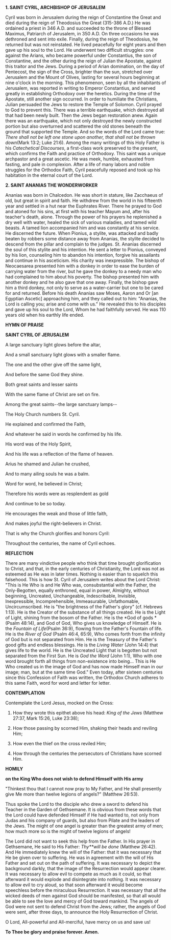 
**1. SAINT CYRIL, ARCHBISHOP OF JERUSALEM**

Cyril was born in Jerusalem during the reign of Constantine the Great and died during the reign of Theodosius the Great (315-386 A.D.) He was ordained a priest in 346 A.D. and succeeded to the throne of Blessed Maximus, Patriarch of Jerusalem, in 350 A.D. On three occasions he was dethroned and sent into exile. Finally, during the reign of Theodosius, he returned but was not reinstated. He lived peacefully for eight years and then gave up his soul to the Lord. He underwent two difficult struggles: one against the Arians, who became powerful under Constantius, the son of Constantine, and the other during the reign of Julian the Apostate, against this traitor and the Jews. During a period of Arian domination, on the day of Pentecost, the sign of the Cross, brighter than the sun, stretched over Jerusalem and the Mount of Olives, lasting for several hours beginning at nine o'clock in the morning. This phenomenon, seen by all the inhabitants of Jerusalem, was reported in writing to Emperor Constantius, and served greatly in establishing Orthodoxy over the heretics. During the time of the Apostate, still another sign occurred. In order to humiliate the Christians, Julian persuaded the Jews to restore the Temple of Solomon. Cyril prayed to God to prevent this. There was a terrible earthquake, which destroyed all that had been newly built. Then the Jews began restoration anew. Again there was an earthquake, which not only destroyed the newly constructed portion but also overturned and scattered the old stones beneath the ground that supported the Temple. And so the words of the Lord came true: *There shall not be left one stone upon another, that shall not be thrown down*(Mark 13:2; Luke 21:6). Among the many writings of this Holy Father is his *Catechetical Discourses*, a first-class work preserved to the present, which confirms the Faith and practice of Orthodoxy. This saint was a unique archpastor and a great ascetic. He was meek, humble, exhausted from fasting, and pale in complexion. After a life of many labors and noble struggles for the Orthodox Faith, Cyril peacefully reposed and took up his habitation in the eternal court of the Lord.

**2. SAINT ANANIAS THE WONDERWORKER**

Ananias was born in Chalcedon. He was short in stature, like Zacchaeus of old, but great in spirit and faith. He withdrew from the world in his fifteenth year and settled in a hut near the Euphrates River. There he prayed to God and atoned for his sins, at first with his teacher Mayum and, after his teacher's death, alone. Through the power of his prayers he replenished a dry well with water, healed the sick of various maladies, and tamed wild beasts. A tamed lion accompanied him and was constantly at his service. He discerned the future. When Pionius, a stylite, was attacked and badly beaten by robbers some distance away from Ananias, the stylite decided to descend from the pillar and complain to the judges. St. Ananias discerned the soul of this stylite and his intention. He sent a letter to Pionius, conveyed by his lion, counseling him to abandon his intention, forgive his assailants and continue in his asceticism. His charity was inexpressible. The bishop of Neocaesarea presented him with a donkey in order to ease the burden of carrying water from the river, but he gave the donkey to a needy man who had complained to him about his poverty. The bishop presented him with another donkey and he also gave that one away. Finally, the bishop gave him a third donkey, not only to serve as a water-carrier but one to be cared for and returned. Before his death Ananias saw Moses, Aaron and Or [an Egyptian Ascetic] approaching him, and they called out to him: "Ananias, the Lord is calling you; arise and come with us." He revealed this to his disciples and gave up his soul to the Lord, Whom he had faithfully served. He was 110 years old when his earthly life ended.



**HYMN OF PRAISE**

**SAINT CYRIL OF JERUSALEM**

A large sanctuary light glows before the altar,

And a small sanctuary light glows with a smaller flame.

The one and the other give off the same light,

And before the same God they shine.

Both great saints and lesser saints

With the same flame of Christ are set on fire.

Among the great saints--the large sanctuary lamps--

The Holy Church numbers St. Cyril.

He explained and confirmed the Faith,

And whatever he said in words he confirmed by his life.

His word was of the Holy Spirit,

And his life was a reflection of the flame of heaven.

Arius he shamed and Julian he crushed,

And to many ailing souls he was a balm.

Word for word, he believed in Christ;

Therefore his words were as resplendent as gold

And continue to be so today.

He encourages the weak and those of little faith,

And makes joyful the right-believers in Christ.

That is why the Church glorifies and honors Cyril:

Throughout the centuries, the name of Cyril echoes.


**REFLECTION**

There are many vindictive people who think that time brought glorification to Christ, and that, in the early centuries of Christianity, the Lord was not as esteemed as He was in later times. Nothing is easier than to squelch this falsehood. This is how St. Cyril of Jerusalem writes about the Lord Christ: "This is He Who is and He Who was, consubstantial with the Father, the Only-Begotten, equally enthroned, equal in power, Almighty, without beginning, Uncreated, Unchangeable, Indescribable, Invisible, Inexpressible, Incomprehensible, Immeasurable, Unfathomable, Uncircumscribed. He is "the brightness of the Father's glory" (cf. Hebrews 1:13). He is the Creator of the substance of all things created. He is the Light of Light, shining from the bosom of the Father. He is the *God of gods *(Psalm 48:14), and God of God, Who gives us knowledge of Himself. He is the *Fountain of Life*(Psalm 36:9), flowing from the Father's Fountain of life. He is the *River of God* (Psalm 46:4, 65:9), Who comes forth from the infinity of God but is not separated from Him. He is the Treasury of the Father's good gifts and endless blessings. He is the *Living Water* (John 14:4) that gives life to the world. He is the Uncreated Light that is begotten but not separated from the First Sun. He is *God the Word* (John 1:1), Who with one word brought forth all things from non-existence into being... This is He Who created us in the image of God and has now made Himself man in our image; man, but at the same time God." Even today, after sixteen centuries since this Confession of Faith was written, the Orthodox Church adheres to this same Faith, word for word and letter for letter.

**CONTEMPLATION**

Contemplate the Lord Jesus, mocked on the Cross:

1.  How they wrote this epithet above his head: *King of the Jews* (Matthew 27:37, Mark 15:26, Luke 23:38);

1.  How those passing by scorned Him, shaking their heads and reviling Him;

1.  How even the thief on the cross reviled Him;

1.  How through the centuries the persecutors of Christians have scorned Him.



**HOMILY**

**on the King Who does not wish to defend Himself with His army**

"Thinkest thou that I cannot now pray to My Father, and He shall presently give Me more than twelve legions of angels?" (Matthew 26:53).

Thus spoke the Lord to the disciple who drew a sword to defend his Teacher in the Garden of Gethsemane. It is obvious from these words that the Lord could have defended Himself if He had wanted to, not only from Judas and his company of guards, but also from Pilate and the leaders of the Jews. The might of one angel is greater than the greatest army of men; how much more so is the might of twelve legions of angels!

The Lord did not want to seek this help from the Father. In His prayer in Gethsemane, He said to His Father: *Thy**will be done* (Matthew 26:42). And He immediately knew the will of the Father: that it was necessary that He be given over to suffering. He was in agreement with the will of His Father and set out on the path of suffering. It was necessary to depict the background darkly, that the image of the Resurrection would appear clearer. It was necessary to allow evil to compete as much as it could, so that afterward it would explode and disintegrate into nothing. It was necessary to allow evil to cry aloud, so that soon afterward it would become speechless before the miraculous Resurrection. It was necessary that all the wicked deeds of men against God should be manifested, so that all would be able to see the love and mercy of God toward mankind. The angels of God were not sent to defend Christ from the Jews; rather, the angels of God were sent, after three days, to announce the Holy Resurrection of Christ.

O Lord, All-powerful and All-merciful, have mercy on us and save us!

**To Thee be glory and praise forever. Amen.**

 

